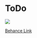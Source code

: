 # ToDo

![](https://mir-s3-cdn-cf.behance.net/project_modules/max_1200/daf10a57727481.59e0f48e16720.png)

[Behance Link](https://www.behance.net/gallery/57727481/To-Do-List)